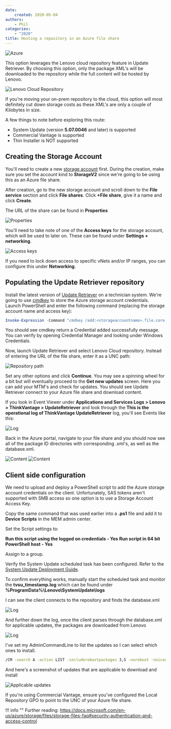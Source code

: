 ```yaml
---
date:
    created: 2020-05-04
authors:
    - Phil
categories:
    - "2020"
title: Hosting a repository in an Azure file share
---
```


![Azure](\img/2020/az_fs/azurefs.jpg)

This option leverages the Lenovo cloud repository feature in Update Retriever.  By choosing this option, only the package XML's will be downloaded to the repository while the full content will be hosted by Lenovo.
<!-- more -->
![Lenovo Cloud Repository](\img/2020/az_fs/image1.jpg)

If you're moving your on-prem repository to the cloud, this option will most definitely cut down storage costs as these XML's are only a couple of Kilobytes in size.

A few things to note before exploring this route:

* System Update (version **5.07.0046** and later) is supported
* Commercial Vantage is supported
* Thin Installer is NOT supported

## Creating the Storage Account

You'll need to create a new [storage account](https://docs.microsoft.com/en-us/azure/storage/common/storage-account-create?tabs=azure-portal#create-a-storage-account) first.  During the creation, make sure you set the account kind to **StorageV2** since we're going to be using this as an Azure file share.

After creation, go to the new storage account and scroll down to the **File service** section and click **File shares**.  Click **+File share**, give it a name and click **Create**.

The URL of the share can be found in **Properties**

![Properties](\img/2020/az_fs/image2.jpg)

You'll need to take note of one of the **Access keys** for the storage account, which will be used to later on.  These can be found under **Settings + networking**.

![Access keys](\img/2020/az_fs/image3.jpg)

If you need to lock down access to specific vNets and/or IP ranges, you can configure this under **Networking**.

## Populating the Update Retriever repository

Install the latest version of [Update Retriever](https://support.lenovo.com/solutions/ht037099) on a technician system.  We're going to use [cmdkey](https://docs.microsoft.com/en-us/windows-server/administration/windows-commands/cmdkey) to store the Azure storage account credentials.  Launch PowerShell and enter the following command (replacing the storage account name and access key):

```powershell
Invoke-Expression -Command "cmdkey /add:<storageaccountname>.file.core.windows.net /user:Azure\<storageaccountname> /pass:<accesskey>"
```

You should see cmdkey return a Credential added successfully message.  You can verify by opening Credential Manager and looking under Windows Credentials.

Now, launch Update Retriever and select Lenovo Cloud repository.  Instead of entering the URL of the file share, enter it as a UNC path:

![Repository path](\img/2020/az_fs/image4.jpg)

Set any other options and click **Continue**.  You may see a spinning wheel for a bit but will eventually proceed to the **Get new updates** screen.  Here you can add your MTM's and check for updates.  You should see Update Retriever connect to your Azure file share and download content.

If you look in Event Viewer under **Applications and Services Logs > Lenovo > ThinkVantage > UpdateRetriever** and look through the **This is the operational log of ThinkVantage UpdateRetriever** log, you'll see Events like this:

![Log](\img/2020/az_fs/image5.jpg)

Back in the Azure portal, navigate to your file share and you should now see all of the package ID directories with corresponding .xml's, as well as the database.xml.

![Content](\img/2020/az_fs/image6.jpg) ![Content](\img/2020/az_fs/image7.jpg)

## Client side configuration

We need to upload and deploy a PowerShell script to add the Azure storage account credentials on the client.  Unfortunately, SAS tokens aren't supported with SMB access so one option is to use a Storage Account Access Key.

Copy the same command that was used earlier into a **.ps1** file and add it to **Device Scripts** in the MEM admin center.

Set the Script settings to:

**Run this script using the logged on credentials - Yes**
**Run script in 64 bit PowerShell host - Yes**

Assign to a group.

Verify the System Update scheduled task has been configured.  Refer to the [System Update Deployment Guide](https://docs.lenovocdrt.com/#/su/su_dg/su_dg).

To confirm everything works, manually start the scheduled task and monitor the **tvsu_timestamp.log** which can be found under **%ProgramData%\Lenovo\SystemUpdate\logs**

I can see the client connects to the repository and finds the database.xml

![Log](\img/2020/az_fs/image8.jpg)

And further down the log, once the client parses through the database.xml for applicable updates, the packages are downloaded from Lenovo

![Log](\img/2020/az_fs/image10.jpg)

I've set my AdminCommandLine to list the updates so I can select which ones to install.

``` cmd
/CM -search A -action LIST -includerebootpackages 3,5 -noreboot -noicon -exporttowmi
```

And here's a screenshot of updates that are applicable to download and install

![Applicable updates](\img/2020/az_fs/image11.jpg)

If you're using Commercial Vantage, ensure you've configured the Local Repository GPO to point to the UNC of your Azure file share.

!!! info ""
    Further reading: <https://docs.microsoft.com/en-us/azure/storage/files/storage-files-faq#security-authentication-and-access-control>
